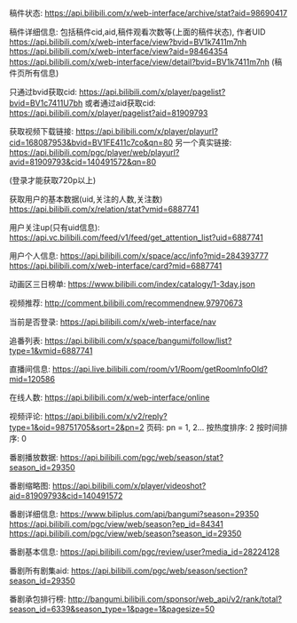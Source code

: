 稿件状态:
https://api.bilibili.com/x/web-interface/archive/stat?aid=98690417

稿件详细信息: 包括稿件cid,aid,稿件观看次数等(上面的稿件状态), 作者UID
https://api.bilibili.com/x/web-interface/view?bvid=BV1k7411m7nh
https://api.bilibili.com/x/web-interface/view?aid=98464354
https://api.bilibili.com/x/web-interface/view/detail?bvid=BV1k7411m7nh  (稿件页所有信息)

只通过bvid获取cid:
https://api.bilibili.com/x/player/pagelist?bvid=BV1c7411U7bh
或者通过aid获取cid:
https://api.bilibili.com/x/player/pagelist?aid=81909793

获取视频下载链接:
https://api.bilibili.com/x/player/playurl?cid=168087953&bvid=BV1FE411c7co&qn=80
另一个真实链接:
https://api.bilibili.com/pgc/player/web/playurl?avid=81909793&cid=140491572&qn=80

(登录才能获取720p以上)


获取用户的基本数据(uid,关注的人数,关注数)
https://api.bilibili.com/x/relation/stat?vmid=6887741

用户关注up(只有uid信息):
https://api.vc.bilibili.com/feed/v1/feed/get_attention_list?uid=6887741

用户个人信息:
https://api.bilibili.com/x/space/acc/info?mid=284393777
https://api.bilibili.com/x/web-interface/card?mid=6887741

动画区三日榜单:
https://www.bilibili.com/index/catalogy/1-3day.json

视频推荐:
http://comment.bilibili.com/recommendnew,97970673

当前是否登录:
https://api.bilibili.com/x/web-interface/nav

追番列表:
https://api.bilibili.com/x/space/bangumi/follow/list?type=1&vmid=6887741

直播间信息:
https://api.live.bilibili.com/room/v1/Room/getRoomInfoOld?mid=120586

在线人数:
https://api.bilibili.com/x/web-interface/online

视频评论:
https://api.bilibili.com/x/v2/reply?type=1&oid=98751705&sort=2&pn=2
页码: pn = 1, 2...
按热度排序: 2
按时间排序: 0

番剧播放数据:
https://api.bilibili.com/pgc/web/season/stat?season_id=29350

番剧缩略图:
https://api.bilibili.com/x/player/videoshot?aid=81909793&cid=140491572

番剧详细信息:
https://www.biliplus.com/api/bangumi?season=29350
https://api.bilibili.com/pgc/view/web/season?ep_id=84341
https://api.bilibili.com/pgc/view/web/season?season_id=29350

番剧基本信息:
https://api.bilibili.com/pgc/review/user?media_id=28224128

番剧所有剧集aid:
https://api.bilibili.com/pgc/web/season/section?season_id=29350

番剧承包排行榜:
http://bangumi.bilibili.com/sponsor/web_api/v2/rank/total?season_id=6339&season_type=1&page=1&pagesize=50



